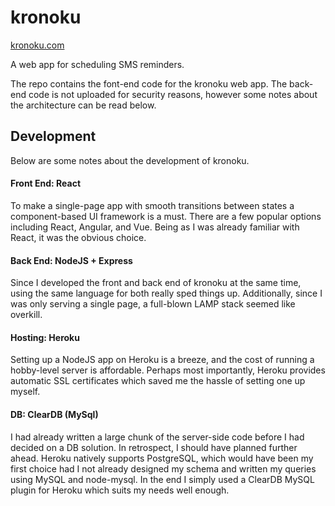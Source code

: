 # kronoku

[kronoku.com](https://www.kronoku.com)

A web app for scheduling SMS reminders.

The repo contains the font-end code for the kronoku web app. The back-end code is not uploaded for security reasons, however some notes about the architecture can be read below.

## Development 

Below are some notes about the development of kronoku.

#### Front End: React
To make a single-page app with smooth transitions between states a component-based UI framework is a must. There are a few popular options including React, Angular, and Vue. Being as I was already familiar with React, it was the obvious choice. 

#### Back End: NodeJS + Express
Since I developed the front and back end of kronoku at the same time, using the same language for both really sped things up. Additionally, since I was only serving a single page, a full-blown LAMP stack seemed like overkill. 

#### Hosting: Heroku
Setting up a NodeJS app on Heroku is a breeze, and the cost of running a hobby-level server is affordable. Perhaps most importantly, Heroku provides automatic SSL certificates which saved me the hassle of setting one up myself. 

#### DB: ClearDB (MySql)
I had already written a large chunk of the server-side code before I had decided on a DB solution. In retrospect, I should have planned further ahead. Heroku natively supports PostgreSQL, which would have been my first choice had I not already designed my schema and written my queries using MySQL and node-mysql. In the end I simply used a ClearDB MySQL plugin for Heroku which suits my needs well enough. 



